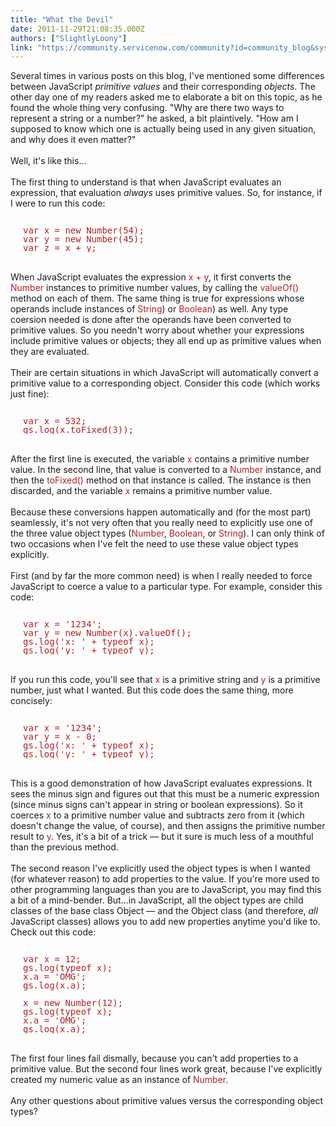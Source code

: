 ```yaml
---
title: "What the Devil"
date: 2011-11-29T21:08:35.000Z
authors: ["SlightlyLoony"]
link: "https://community.servicenow.com/community?id=community_blog&sys_id=8b9dae69dbd0dbc01dcaf3231f96192b"
---
```

<p><span class="asset-asset_lightbox-Small asset-align-right"><a href="/files/SlightlyLoony/devil%20child%20pen%20face_0.jpg" rel="lightbox"><img rel="lightbox" src="http://community.service-now.com/files/imagecache/Small/SlightlyLoony/devil%20child%20pen%20face_0.jpg" alt="" title="" class="imagecache imagecache-Small" /></a></span>Several times in various posts on this blog, I've mentioned some differences between JavaScript <i>primitive values</i> and their corresponding <i>objects</i>. The other day one of my readers asked me to elaborate a bit on this topic, as he found the whole thing very confusing. "Why are there two ways to represent a string or a number?" he asked, a bit plaintively. "How am I supposed to know which one is actually being used in any given situation, and why does it even matter?"<br /><br />Well, it's like this...<br /><!--break--><br />The first thing to understand is that when JavaScript evaluates an expression, that evaluation <i>always</i> uses primitive values. So, for instance, if I were to run this code:<br /><pre style="margin-left:20px;line-height:1;color:FireBrick;"><br />var x = new Number(54);<br />var y = new Number(45);<br />var z = x + y;<br /></pre><br />When JavaScript evaluates the expression <span style="font-family=Courier;color:FireBrick;">x + y</span>, it first converts the <span style="font-family=Courier;color:FireBrick;">Number</span> instances to primitive number values, by calling the <span style="font-family=Courier;color:FireBrick;">valueOf()</span> method on each of them. The same thing is true for expressions whose operands include instances of <span style="font-family=Courier;color:FireBrick;">String</span>) or <span style="font-family=Courier;color:FireBrick;">Boolean</span>) as well. Any type coersion needed is done after the operands have been converted to primitive values. So you needn't worry about whether your expressions include primitive values or objects; they all end up as primitive values when they are evaluated.<br /><br />Their are certain situations in which JavaScript will automatically convert a primitive value to a corresponding object. Consider this code (which works just fine):<br /><pre style="margin-left:20px;line-height:1;color:FireBrick;"><br />var x = 532;<br />gs.log(x.toFixed(3));<br /></pre><br />After the first line is executed, the variable <span style="font-family=Courier;color:FireBrick;">x</span> contains a primitive number value. In the second line, that value is converted to a <span style="font-family=Courier;color:FireBrick;">Number</span> instance, and then the <span style="font-family=Courier;color:FireBrick;">toFixed()</span> method on that instance is called. The instance is then discarded, and the variable <span style="font-family=Courier;color:FireBrick;">x</span> remains a primitive number value.<br /><br />Because these conversions happen automatically and (for the most part) seamlessly, it's not very often that you really need to explicitly use one of the three value object types (<span style="font-family=Courier;color:FireBrick;">Number</span>, <span style="font-family=Courier;color:FireBrick;">Boolean</span>, or <span style="font-family=Courier;color:FireBrick;">String</span>). I can only think of two occasions when I've felt the need to use these value object types explicitly.<br /><br />First (and by far the more common need) is when I really needed to force JavaScript to coerce a value to a particular type. For example, consider this code:<br /><pre style="margin-left:20px;line-height:1;color:FireBrick;"><br />var x = '1234';<br />var y = new Number(x).valueOf();<br />gs.log('x: ' + typeof x);<br />gs.log('y: ' + typeof y);<br /></pre><br />If you run this code, you'll see that <span style="font-family=Courier;color:FireBrick;">x</span> is a primitive string and <span style="font-family=Courier;color:FireBrick;">y</span> is a primitive number, just what I wanted. But this code does the same thing, more concisely:<br /><pre style="margin-left:20px;line-height:1;color:FireBrick;"><br />var x = '1234';<br />var y = x - 0;<br />gs.log('x: ' + typeof x);<br />gs.log('y: ' + typeof y);<br /></pre><br />This is a good demonstration of how JavaScript evaluates expressions. It sees the minus sign and figures out that this must be a numeric expression (since minus signs can't appear in string or boolean expressions). So it coerces <span style="font-family=Courier;color:FireBrick;">x</span> to a primitive number value and subtracts zero from it (which doesn't change the value, of course), and then assigns the primitive number result to <span style="font-family=Courier;color:FireBrick;">y</span>. Yes, it's a bit of a trick — but it sure is much less of a mouthful than the previous method.<br /><br />The second reason I've explicitly used the object types is when I wanted (for whatever reason) to add properties to the value. If you're more used to other programming languages than you are to JavaScript, you may find this a bit of a mind-bender. But...in JavaScript, all the object types are child classes of the base class Object — and the Object class (and therefore, <i>all</i> JavaScript classes) allows you to add new properties anytime you'd like to. Check out this code:<br /> <pre style="margin-left:20px;line-height:1;color:FireBrick;"><br />var x = 12;<br />gs.log(typeof x);<br />x.a = 'OMG';<br />gs.log(x.a);<br /><br />x = new Number(12);<br />gs.log(typeof x);<br />x.a = 'OMG';<br />gs.log(x.a);<br /></pre><br />The first four lines fail dismally, because you can't add properties to a primitive value. But the second four lines work great, because I've explicitly created my numeric value as an instance of <span style="font-family=Courier;color:FireBrick;">Number</span>.<br /><br />Any other questions about primitive values versus the corresponding object types?</p>